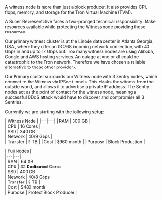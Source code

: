 A witness node is more than just a block producer. It also provides CPU flops, memory, and storage for the Tron Virtual Machine (TVM).

A Super Representative faces a two-pronged technical responsibility: Make resources available while protecting the Witness node providing those resources.

Our primary witness cluster is at the Linode data center in Atlanta Georgia, USA., where they offer an OC768 incoming network connection, with 40 Gbps in and up to 12 Gbps out. Too many witness nodes are using Alibaba, Google and AWS hosting services. An outage at one or all could be catastrophic to the Tron network. Therefore we have chosen a reliable alternative to these other providers.

Our Primary cluster surrounds our Witness node with 3 Sentry nodes, which connect to the Witness via IPSec tunnels. This cloaks the witness from the outside world, and allows it to advertise a private IP address. The Sentry nodes act as the point of contact for the witness node, meaning a successful DDoS attack would have to discover and compromise all 3 Sentries. 

Currently we are starting with the following setup:

| Witness Node |
|---|---|
| RAM |          300 GB  | 	
| CPU  |         16 Cores  | 	
| SSD  |         340 GB  | 	
| Network |      40/9 Gbps  | 	
| Transfer |  9 TB |
| Cost |         $960 month |
| Purpose | Block Production |


| Full Nodes |  
|---|---|  
| RAM | 	64 GB  
| CPU  | 	32 **Dedicated** Cores  
| SSD  | 	400 GB  
| Network  | 	40/8 Gbps  
| Transfer | 8 TB |  
| Cost | 	$480 month   
| Purpose |  Protect Block Producer | 


